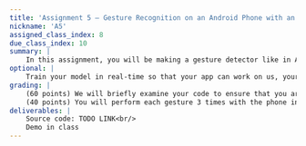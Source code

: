```yaml
---
title: 'Assignment 5 – Gesture Recognition on an Android Phone with an Arduino Microcontroller'
nickname: 'A5'
assigned_class_index: 8
due_class_index: 10
summary: |
    In this assignment, you will be making a gesture detector like in Assignment 2. The machine learning part will still happen on the phone, just like before, but the sensing part will happen on the Arduino. The Arduino will be mounted on your body using the 3D printed part you made in Assignment 4. The accelerometer/gyroscope data should get transmitted from the Arduino to the phone and then processed to show the name of the predicted gesture on the phone. You are free to whatever code you want from earlier assignments.
optional: |
    Train your model in real-time so that your app can work on us, your instructors, without having us using the app beforehand. This means that your app will start with a blank model without any training data. There will be a button (or buttons) that we can hit to perform new gesture and assign labels to those gestures for training. On-the-fly, the model will train itself on that new data to create a personalized gesture model. After a "reasonable number" of gestures (5-10) per label, the model should be able to predict our gestures.
grading: |
    (60 points) We will briefly examine your code to ensure that you are using some form of machine learning to idenify which gesture is being performed. <br/>
    (40 points) You will perform each gesture 3 times with the phone in your hand. For full credit, your app must correctly identify at least 8 out of the 9 tries. -5 points for each extra mistake.
deliverables: |
    Source code: TODO LINK<br/>
    Demo in class
---
```

